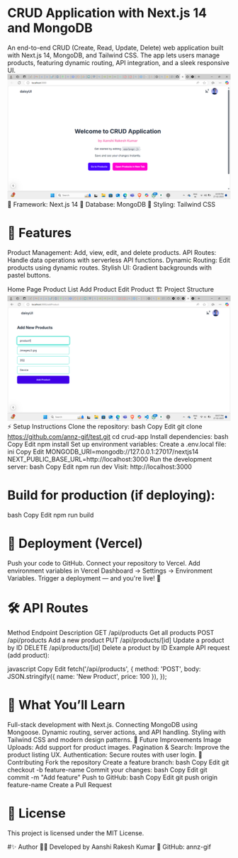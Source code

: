 # CRUD Application with Next.js 14 and MongoDB
An end-to-end CRUD (Create, Read, Update, Delete) web application built with Next.js 14, MongoDB, and Tailwind CSS. The app lets users manage products, featuring dynamic routing, API integration, and a sleek responsive UI.
![image alt](https://github.com/annz-gif/Crud-App/blob/9e346abc8e97e313952601f0425cb8b23e0041c9/Screenshot%20(40).png)
🔧 Framework: Next.js 14
📂 Database: MongoDB
🎨 Styling: Tailwind CSS

# 🚀 Features
Product Management: Add, view, edit, and delete products.
API Routes: Handle data operations with serverless API functions.
Dynamic Routing: Edit products using dynamic routes.
Stylish UI: Gradient backgrounds with pastel buttons.

Home Page	Product List
Add Product	Edit Product
🏗️ Project Structure
![image alt](https://github.com/annz-gif/Crud-App/blob/4cd20274e6a0861b463604c8ff92692995f6ec7d/Screenshot%20(38).png)
⚡ Setup Instructions
Clone the repository:
bash
Copy
Edit
git clone https://github.com/annz-gif/test.git
cd crud-app
Install dependencies:
bash
Copy
Edit
npm install
Set up environment variables:
Create a .env.local file:
ini
Copy
Edit
MONGODB_URI=mongodb://127.0.0.1:27017/nextjs14
NEXT_PUBLIC_BASE_URL=http://localhost:3000
Run the development server:
bash
Copy
Edit
npm run dev
Visit: http://localhost:3000

# Build for production (if deploying):
bash
Copy
Edit
npm run build
# 🚀 Deployment (Vercel)
Push your code to GitHub.
Connect your repository to Vercel.
Add environment variables in Vercel Dashboard → Settings → Environment Variables.
Trigger a deployment — and you're live! 🎉
# 🛠️ API Routes
Method	Endpoint	Description
GET	/api/products	Get all products
POST	/api/products	Add a new product
PUT	/api/products/[id]	Update a product by ID
DELETE	/api/products/[id]	Delete a product by ID
Example API request (add product):

javascript
Copy
Edit
fetch('/api/products', {
  method: 'POST',
  body: JSON.stringify({ name: 'New Product', price: 100 }),
});
# 🚀 What You’ll Learn
Full-stack development with Next.js.
Connecting MongoDB using Mongoose.
Dynamic routing, server actions, and API handling.
Styling with Tailwind CSS and modern design patterns.
🤩 Future Improvements
Image Uploads: Add support for product images.
Pagination & Search: Improve the product listing UX.
Authentication: Secure routes with user login.
🤝 Contributing
Fork the repository
Create a feature branch:
bash
Copy
Edit
git checkout -b feature-name
Commit your changes:
bash
Copy
Edit
git commit -m "Add feature"
Push to GitHub:
bash
Copy
Edit
git push origin feature-name
Create a Pull Request
# 📜 License
This project is licensed under the MIT License.

#✨ Author
👩‍💻 Developed by Aanshi Rakesh Kumar
🔗 GitHub: annz-gif

